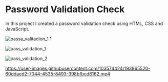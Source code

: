 # Password Validation Check

In this project I created a password validation check using HTML, CSS and JavaScript.


![passa_valitadion_1 1](https://user-images.githubusercontent.com/103574424/193865596-399a21a3-9db7-4182-9577-b00deef7ff4e.png)


![pass_validation_1](https://user-images.githubusercontent.com/103574424/193865671-2eb47b62-c28c-4bc1-a02c-6ba63b028384.png)


![pass_validation_2](https://user-images.githubusercontent.com/103574424/193864667-40e98327-2b4a-4b83-992d-e93ef4380e53.png)





https://user-images.githubusercontent.com/103574424/193865520-60ddaed2-7044-4535-8493-398bfbcd8162.mp4


